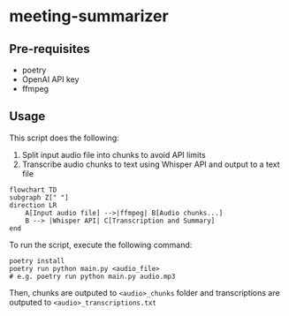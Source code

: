 # meeting-summarizer

## Pre-requisites
- poetry
- OpenAI API key
- ffmpeg

## Usage

This script does the following:
1. Split input audio file into chunks to avoid API limits
2. Transcribe audio chunks to text using Whisper API and output to a text file

```mermaid
flowchart TD
subgraph Z[" "]
direction LR
    A[Input audio file] -->|ffmpeg| B[Audio chunks...]
    B --> |Whisper API| C[Transcription and Summary]
end
```

To run the script, execute the following command:
```
poetry install
poetry run python main.py <audio_file>
# e.g. poetry run python main.py audio.mp3
```

Then, chunks are outputed to `<audio>_chunks` folder and transcriptions are outputed to `<audio>_transcriptions.txt`
